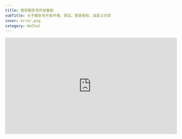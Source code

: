 ```yaml
---
title: 微信服务号开发基础
subTitle: 关于服务号开发环境、调试、登录授权、自定义分享
cover: error.png
category: WeChat
---
```


<iframe
  width="560"
  height="315"
  src="https://www.youtube.com/embed/Ilg3gGewQ5U"
  frameborder="0"
  allowfullscreen
/>

微信服务号开发其实就是普通的网站开发，只不过其中可调用微信的 js-sdk 使用基于微信的 api，我们的项目中只是使用了支付、隐藏/显示菜单、自定义分享内容的功能，主要是为了支持小程序不能进行 iOS 支付的问题。由于一部分功能是在小程序中的，就需要小程序与服务号的互相跳转。服务号可通过菜单的定义、长按图片识别二维码跳转到小程序，由于小程序内部只能识别小程序码，不能直接跳转到服务号，只能使用图片+文字引导的方式让用户自己进入服务号。

## 在线工具

[公众平台测试账号](https://mp.weixin.qq.com/debug/cgi-bin/sandbox?t=sandbox/login)

[微信公众平台接口调试工具](https://mp.weixin.qq.com/debug)

[微信 JS 接口签名校验工具](https://mp.weixin.qq.com/debug/cgi-bin/sandbox?t=jsapisign)

## 开发环境

- 扫码登录[公众平台测试账号](https://mp.weixin.qq.com/debug/cgi-bin/sandbox?t=sandbox/login)。
- 接口配置信息，URL 为后端地址，如“http://lichao-server.example/api/weixin”
- JS接口安全域名，前端域名，如“lichao.example”
- 体验接口权限表中，网页服务/网页账号，修改网页授权获取用户基本信息为后端域名，如“lichao-server.example”
- 后端需要 appID、appsecret、Token 进行微信授权、微信支付等操作
- 如果是前后端分离的，后端需要设置跨域
- 如果是前后端分离的，后端需要设置 cookie 在指定域名下的共享

    ```js
    import * as cors from 'cors';
    ...
    // 跨域设置，origin 为前端地址
    app.use(
      cors({
        origin(origin, cb) {
          cb(undefined, server.whitelist.includes(origin));
        },
        credentials: true,
      }),
    );
    // 共享 cookie 设置，server.domain 为前后端都可使用的域名
    app.use(
      session({
        store: new (connectRedis(session))({ client: redis }),
        name: 'sid',
        resave: true,
        saveUninitialized: true,
        secret: server.sessionSecret,
        cookie: { maxAge: 30 * 24 * 60 * 60 * 1000, domain: server.domain },
      }),
    );
    ```

- 前端需要 appID 执行 wx.config 进行 js-sdk 签名

## 真机调试

使用手机微信打开网页就是线上运行的效果，但这样不能使用 localhost 或 127.0.0.1 的地址，需要内网穿透工具进行本地端口映射，然后通过穿透的地址访问，可以使用 [ngrok](https://ngrok.com/)，但是有些慢，还是建议团队搭建完善的开发环境。

可使用[微信开发者工具](https://developers.weixin.qq.com/miniprogram/dev/devtools/download.html)或[微信web开发者工具](https://mp.weixin.qq.com/wiki?t=resource/res_main&id=mp1455784140)进行调试。打开微信web开发者工具可能会报错，一直点确定就打开了。微信web开发者工具可进行移动调试，但需要注意，它在 Network 中显示的请求可能不准确，个人认为是过滤掉了微信内部的请求。以下为授权操作的请求对比。

![微信web开发者工具报错](./error.png "微信web开发者工具报错")
![微信开发者工具](./tool.png "微信开发者工具")
![微信web开发者工具](./web_tool.png "微信web开发者工具")

## 登录授权

参考[微信网页授权](https://mp.weixin.qq.com/wiki?t=resource/res_main&id=mp1421140842)文档，工作主要是在后端，提供一个地址供前端访问，其余工作都由后端完成。后端确保 appID、appsecret、Token 值正确，服务号设置确保接口配置信息、JS接口安全域名、授权回调页面域名正确，即可完成登录授权。前后端都需要注意哪些设置的值是带协议的，哪些是不带协议的，如果服务号设置和后端设置的 appID 等值是正确的，可能是由于多带或少带协议名返回 redirect_uri 错误。我们项目中的 API_SERVER_URL 环境变量如果带了协议名，就会返回这个错误。在微信开发者工具中，授权是跳转到一个登录的页面，在真机上是弹框授权。

因为微信网页授权其实是进行的页面跳转，在项目中如果授权后仍然停留在当前页面，但要发生一些行为，如弹框，只能通过授权后的回调地址带参数的形式。建议授权后的回调地址如果需要传参数，使用 hash 的形式传参，这是因为这个页面如果需要使用 js-sdk，在 iOS 上页面路径发生变化可能会导致 `wx.config()` 执行失败，但 hash 的形式不会有影响。进入页面时在 componentDidMount 中判断 url 是否带有指定的 hash 参数，有则表示是授权后进入的当前页面，执行指定的行为，然后将页面 hash 参数置空。正常情况下授权后进入页面会重新加载整个页面，也就是会执行完整的生命周期方法进入 componentDidMount 中，**但实际中发现有些情况并没有进入 componentDidMount 方法**，因此在 componentDidMount 方法中添加了 hashchange 的监听，在 componentWillUnmount 中取消监听，如果在 componentDidMount 方法中需要网络请求的，也需要注意在授权返回后是否真正发起了该请求以及请求是走的网络还是缓存，可能需要进行特殊处理，就完整的解决了微信网页授权问题。

微信开发者工具中可通过，清缓存 -> 清除开发者工具cookie 取消授权；iOS 真机可通过微信中，我 -> 设置 -> 通用 -> 存储空间 -> 清理微信缓存，取消授权；anroid 真机可通过在微信中，打开网页 debugx5.qq.com，勾上最下面的四项 Cookie、文件缓存、广告过滤缓存、DNS缓存，点击清除取消授权。

示例代码如下：
```js
import queryString from 'query-string';
...
class Page extends React.Component {
  public async componentDidMount() {
    // 判断是否是后端登录返回的
    this.replaceUrl();
    window.addEventListener('hashchange', this.replaceUrl);
  }

  public componentWillUnmount() {
    window.removeEventListener('hashchange', this.replaceUrl);
  }

  public replaceUrl = () => {
    if (window) {
      const parsedHash = queryString.parse(window.location.hash);
      if (parsedHash.show === 'true') {
        window.location.hash = '';
        // 显示 actionSheet
        this.actionSheet.handleShow();
      }
    }
  };

  public showActionSheet = async () => {
    const callbackUri = `${config.clientUrl}/sharePlan#show=true`;
    Router.push(
      `${config.serverUrl}/api/weixin/auth?callbackUri=${callbackUri}`,
    );
  };

  public render() {
    // ...
  }
}
```

## js-sdk 使用

参考[微信JS-SDK说明文档](https://mp.weixin.qq.com/wiki?t=resource/res_main&id=mp1421141115)文档，前端所有需要使用 JS-SDK 的页面必须先执行 `wx.config()` 注入配置信息，前端传入页面 url 给后端，后端返回 timestamp、nonceStr、signature，建议 appId 也一起由后端返回，前端就不需要自己配置 appID 了。

从文档中看注入配置信息没有什么难点，在微信开发者工具、android 真机也非常顺利，但 iOS 真机处了问题，一直提示“invalid signature签名错误”，各种排查问题，后来通过复制页面连接，发现在 iOS 真机单页应用在路由切换时页面 url 一直保持不变，都是第一个打开页面的 url。因此使用了，在项目入口文件，定义一个变量保存页面 url，该变量只被赋值一次，来确保该变量保存的是初次进入页面的 url，然后通过 context 的形式传入到其它页面，在获取 wx.config 的签名参数时，判断如果是 iOS 平台，则传入 context 中的第一个打开页面的 url，否则传入当前页面 url，就解决了签名错误的问题。

还有一个可能遇到的问题，通过服务号进入页面时报签名错误，复制当前网页链接直接进入则签名正确，请检查服务号菜单配置中路径是否正确，可能是路径末尾缺少一个 `/`。程序猿已在风中凌乱。。。

示例代码如下：
```js
// _app.tsx
const ContextType = {
  initialUrl: PropTypes.string,
};
let initialUrl;

class MyApp extends App {
  public static childContextTypes = ContextType;

  public static async getInitialProps({ Component, ctx }) {
    let pageProps = {};

    if (Component.getInitialProps) {
      pageProps = await Component.getInitialProps(ctx);
    }

    return { pageProps, query: ctx.query, asPath: ctx.asPath };
  }

  public getChildContext() {
    return {
      initialUrl,
    };
  }
  ...
}

// 使用组件
try {
  // 1.获取签名需要的页面 url
  let signUrl = `${config.clientUrl}${Router.asPath}`;
  // 1.1判断 ios 终端
  const userAgent = navigator.userAgent;
  const isiOS = !!userAgent.match(/\(i[^;]+;( U;)? CPU.+Mac OS X/);
  if (isiOS) {
    signUrl = `${config.clientUrl}${this.context.initialUrl}`;
  }
  // 2.调用后台接口获取签名需要的参数
  const signSdkData: SignSdkData = await this.context.client.query({
    fetchPolicy: 'network-only',
    query: signSdkQuery,
    variables: {
      uri: signUrl,
    },
  });
  // 3.进行 js-sdk 签名
  if (signSdkData && signSdkData.data && signSdkData.data.signSdk) {
    const { appId, nonceStr, signature, timestamp } = signSdkData.data.signSdk;
    wx.config({
      appId,
      debug: true,
      jsApiList: [
        'onMenuShareAppMessage',
        'onMenuShareTimeline',
        'hideMenuItems',
        'showMenuItems',
      ],
      nonceStr,
      signature,
      timestamp,
    });
    // 4.签名成功执行回调
    wx.ready(() => {
      this.props.callback();
    });
  }
} catch (error) {
  console.log(error);
}
```

## 生产环境

- 注册服务号，进行微信认证
- 开发者工具 -> web开发者工具， 添加开发者账号，才可开发该 appID 的服务号
- 设置 -> 人员设置，添加运行人员，可登录后台和群发消息
- 功能 -> 自定义菜单，配置菜单
- 小程序 -> 小程序管理，添加关联的小程序
- 小程序 -> 展示场景，在公众号资料中展示小程序
- 设置 -> 公众号设置 -> 功能设置，JS接口安全域名为前端域名，网页授权域名为后端域名，业务域名好像没用【待确定】
- 开发 -> 基本配置，IP白名单中添加后端 IP，服务器配置未启用【待确定】
- 微信商户平台 -> 产品中心 -> 开发配置，设置H5支付的授权目录，注意是目录，以`/`结尾，如 `http://example.com/pages/`
